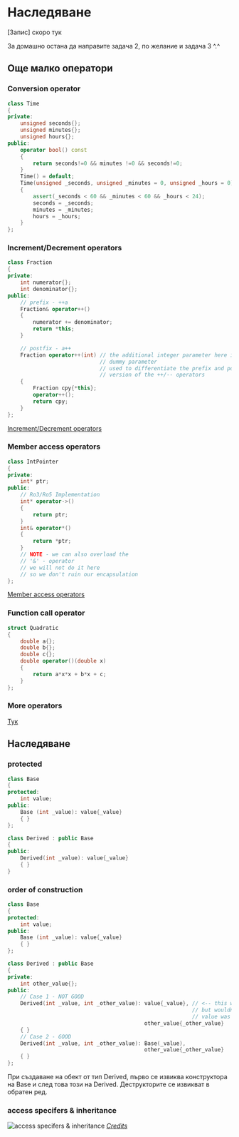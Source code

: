  # Наследяване
 
 [Запис] скоро тук

За домашно остана да направите задача 2, по желание и задача 3 ^.^

## Още малко оператори
### Conversion operator
```c++
class Time
{
private:
    unsigned seconds{};
    unsigned minutes{};
    unsigned hours{};
public:
    operator bool() const
    {
        return seconds!=0 && minutes !=0 && seconds!=0;
    }
    Time() = default;
    Time(unsigned _seconds, unsigned _minutes = 0, unsigned _hours = 0)
    {
        assert(_seconds < 60 && _minutes < 60 && _hours < 24);
        seconds = _seconds;
        minutes = _minutes;
        hours = _hours;
    }  
};
```

### Increment/Decrement operators
```c++
class Fraction
{
private:
    int numerator{};
    int denominator{};
public:
    // prefix - ++a
    Fraction& operator++() 
    {
        numerator += denominator;
        return *this;
    }

    // postfix - a++
    Fraction operator++(int) // the additional integer parameter here is a 
                             // dummy parameter
                             // used to differentiate the prefix and postfix 
                             // version of the ++/-- operators
    {
        Fraction cpy{*this};
        operator++();
        return cpy;
    }
};
```
[Increment/Decrement operators](https://en.cppreference.com/w/cpp/language/operator_incdec)

### Member access operators
```c++
class IntPointer
{
private:
    int* ptr;
public:
    // Ro3/Ro5 Implementation
    int* operator->()
    {
        return ptr;
    }
    int& operator*()
    {
        return *ptr;  
    }
    // NOTE - we can also overload the
    // '&' - operator
    // we will not do it here
    // so we don't ruin our encapsulation
};
```
[Member access operators](https://en.cppreference.com/w/cpp/language/operator_member_access)

### Function call operator
```c++
struct Quadratic
{
    double a{};
    double b{};
    double c{};
    double operator()(double x)
    {
        return a*x*x + b*x + c;
    } 
};
```

### More operators
[Тук](https://en.cppreference.com/w/cpp/language/operators)

## Наследяване
### protected

```c++
class Base
{
protected:
    int value;
public:
    Base (int _value): value{_value}
    { }
};

class Derived : public Base
{
public: 
    Derived(int _value): value{_value}
    { }
}
```

### order of construction
```c++
class Base
{
protected:
    int value;
public:
    Base (int _value): value{_value}
    { }
};

class Derived : public Base
{
private:
    int other_value{};
public:
    // Case 1 - NOT GOOD
    Derived(int _value, int _other_value): value{_value}, // <-- this works
                                                          // but wouldn't work if
                                                          // value was const, for example
                                           other_value{_other_value} 
    { }
    // Case 2 - GOOD
    Derived(int _value, int _other_value): Base(_value),
                                           other_value{_other_value}
    { }
};
```

При създаване на обект от тип Derived, първо се извиква конструктора на Base и след това този на Derived.
Деструкторите се извикват в обратен ред.


### access specifers & inheritance

![access specifers & inheritance](https://z-p3-scontent.fpdv1-1.fna.fbcdn.net/v/t1.15752-9/176760796_255215846343541_6009060051701602976_n.png?_nc_cat=108&ccb=1-3&_nc_sid=ae9488&_nc_ohc=evrl4DvQ5nwAX_NIyKI&_nc_ht=z-p3-scontent.fpdv1-1.fna&oh=c8198d7c75be4431b391516ef076fe4f&oe=60A627F7)
*[Credits](https://github.com/triffon/oop-2019-20/blob/master/exercises/2/10-inheritance/seminar-10.pdf)*   
